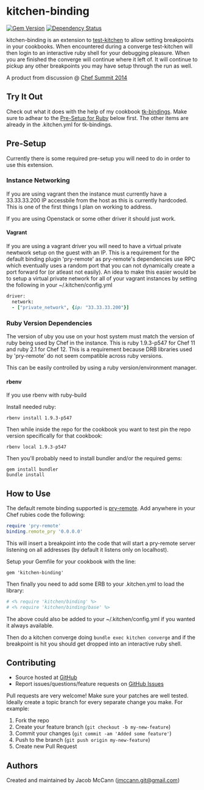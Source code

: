 kitchen-binding
===============
[![Gem Version](https://badge.fury.io/rb/kitchen-binding.svg)](https://rubygems.org/gems/kitchen-binding)
[![Dependency Status](https://gemnasium.com/jmccann/kitchen-binding.svg)](https://gemnasium.com/jmccann/kitchen-binding)

kitchen-binding is an extension to [test-kitchen](https://github.com/test-kitchen/test-kitchen) to allow setting breakpoints in your cookbooks.  When encountered during a converge test-kitchen will then login to an interactive ruby shell for your debugging pleasure.  When you are finished the converge will continue where it left of.  It will continue to pickup any other breakpoints you may have setup through the run as well.

A product from discussion @ [Chef Summit 2014](https://github.com/opscode/chef-summit-2014/wiki/friday_metropolitan_1000)

Try It Out
----------
Check out what it does with the help of my cookbook [tk-bindings](https://github.com/jmccann/tk-bindings).  Make sure to adhear to the [Pre-Setup for Ruby](https://github.com/jmccann/kitchen-binding#ruby-version-dependencies) below first.  The other items are already in the .kitchen.yml for tk-bindings.

Pre-Setup
---------

Currently there is some required pre-setup you will need to do in order to use this extension.

### Instance Networking

If you are using vagrant then the instance must currently have a 33.33.33.200 IP accessbile from the host as this is currently hardcoded.  This is one of the first things I plan on working to address.

If you are using Openstack or some other driver it should just work.

#### Vagrant
If you are using a vagrant driver you will need to have a virtual private newtwork setup on the guest with an IP.  This is a requirement for the default binding plugin 'pry-remote' as pry-remote's dependencies use RPC which eventually uses a random port that you can not dynamically create a port forward for (or atleast not easily).  An idea to make this easier would be to setup a virtual private network for all of your vagrant instances by setting the following in your ~/.kitchen/config.yml

```ruby
driver:
  network:
  - ["private_network", {ip: "33.33.33.200"}]
```

### Ruby Version Dependencies
The version of uby you use on your host system must match the version of ruby
being used by Chef in the instance.  This is ruby 1.9.3-p547 for Chef 11 and
ruby 2.1 for Chef 12.  This is a requirement because DRB libraries used by
'pry-remote' do not seem compatible across ruby versions.

This can be easily controlled by using a ruby version/environment manager.

#### rbenv
If you use rbenv with ruby-build

Install needed ruby:
```
rbenv install 1.9.3-p547
```

Then while inside the repo for the cookbook you want to test pin the repo version specifically for that cookbook:
```
rbenv local 1.9.3-p547
```

Then you'll probably need to install bundler and/or the required gems:
```
gem install bundler
bundle install
```

How to Use
----------

The default remote binding supported is [pry-remote](https://github.com/Mon-Ouie/pry-remote).  Add anywhere in your Chef rubies code the following:

```ruby
require 'pry-remote'
binding.remote_pry '0.0.0.0'
```

This will insert a breakpoint into the code that will start a pry-remote server listening on all addresses (by default it listens only on localhost).

Setup your Gemfile for your cookbook with the line:

```
gem 'kitchen-binding'
```

Then finally you need to add some ERB to your .kitchen.yml to load the library:

```ruby
# <% require 'kitchen/binding' %>
# <% require 'kitchen/binding/base' %>
```

The above could also be added to your ~/.kitchen/config.yml if you wanted it always available.

Then do a kitchen converge doing `bundle exec kitchen converge` and if the breakpoint is hit you should get dropped into an interactive ruby shell.

Contributing
------------
* Source hosted at [GitHub](https://github.com/jmccann/kitchen-binding)
* Report issues/questions/feature requests on [GitHub Issues](https://github.com/jmccann/kitchen-binding/issues)

Pull requests are very welcome! Make sure your patches are well tested.
Ideally create a topic branch for every separate change you make. For
example:

1. Fork the repo
2. Create your feature branch (`git checkout -b my-new-feature`)
3. Commit your changes (`git commit -am 'Added some feature'`)
4. Push to the branch (`git push origin my-new-feature`)
5. Create new Pull Request

Authors
-------
Created and maintained by Jacob McCann (<jmccann.git@gmail.com>)
